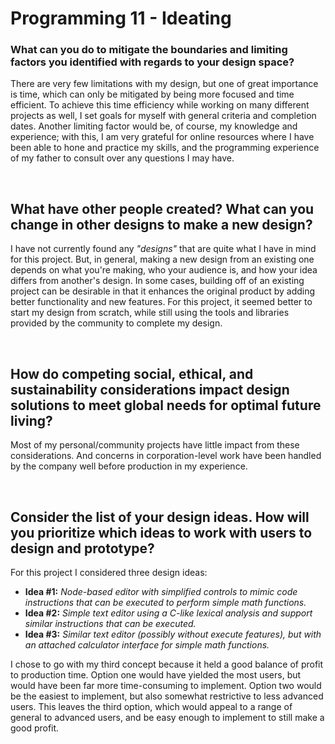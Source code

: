 # Programming 11 - Ideating

### What can you do to mitigate the boundaries and limiting factors you identified with regards to your design space?

There are very few limitations with my design, but one of great importance is time, which can only be mitigated by being more focused and time efficient. To achieve this time efficiency while working on many different projects as well, I set goals for myself with general criteria and completion dates. Another limiting factor would be, of course, my knowledge and experience; with this, I am very grateful for online resources where I have been able to hone and practice my skills, and the programming experience of my father to consult over any questions I may have.

<br>

## What have other people created? What can you change in other designs to make a new design?

I have not currently found any *"designs"* that are quite what I have in mind for this project. But, in general, making a new design from an existing one depends on what you're making, who your audience is, and how your idea differs from another's design. In some cases, building off of an existing project can be desirable in that it enhances the original product by adding better functionality and new features. For this project, it seemed better to start my design from scratch, while still using the tools and libraries provided by the community to complete my design.

<br>

## How do competing social, ethical, and sustainability considerations impact design solutions to meet global needs for optimal future living?

Most of my personal/community projects have little impact from these considerations. And concerns in corporation-level work have been handled by the company well before production in my experience.

<br>

## Consider the list of your design ideas. How will you prioritize which ideas to work with users to design and prototype?

For this project I considered three design ideas:

- **Idea #1:** *Node-based editor with simplified controls to mimic code instructions that can be executed to perform simple math functions.*
- **Idea #2:** *Simple text editor using a C-like lexical analysis and support similar instructions that can be executed.*
- **Idea #3:** *Similar text editor (possibly without execute features), but with an attached calculator interface for simple math functions.*

I chose to go with my third concept because it held a good balance of profit to production time. Option one would have yielded the most users, but would have been far more time-consuming to implement. Option two would be the easiest to implement, but also somewhat restrictive to less advanced users. This leaves the third option, which would appeal to a range of general to advanced users, and be easy enough to implement to still make a good profit.